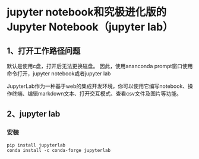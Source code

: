 # jupyter notebook和究极进化版的Jupyter Notebook（jupyter lab）

## 1、打开工作路径问题
默认是使用c盘，打开后无法更换磁盘。
因此，使用ananconda prompt窗口使用命令打开，jupyter notebook或者jupyter lab

JupyterLab作为一种基于web的集成开发环境，你可以使用它编写notebook、操作终端、编辑markdown文本、打开交互模式、查看csv文件及图片等功能。

## 2、jupyter lab
### 安装
```
pip install jupyterlab
conda install -c conda-forge jupyterlab
```

